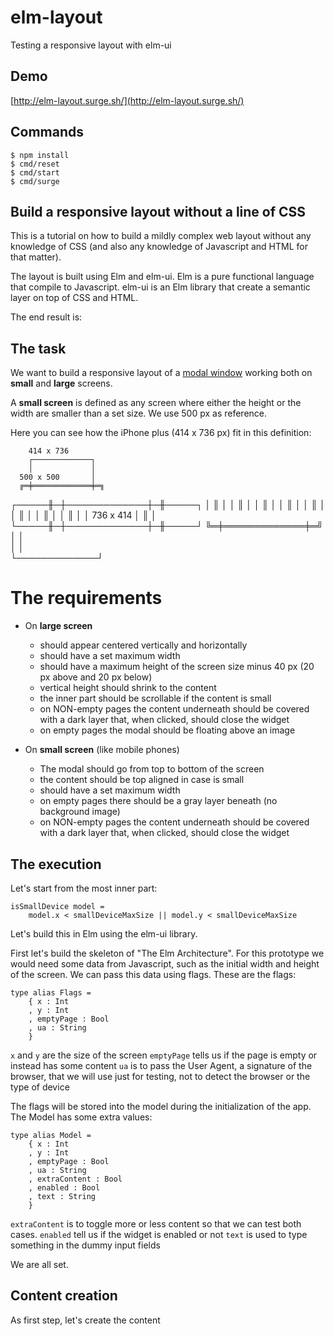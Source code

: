 # elm-layout

Testing a responsive layout with elm-ui

## Demo

[http://elm-layout.surge.sh/](http://elm-layout.surge.sh/)

## Commands

```
$ npm install
$ cmd/reset
$ cmd/start
$ cmd/surge
```

## Build a responsive layout without a line of CSS

This is a tutorial on how to build a mildly complex web layout without any knowledge of CSS (and also any knowledge of Javascript and HTML for that matter).

The layout is built using Elm and elm-ui. Elm is a pure functional language that compile to Javascript. elm-ui is an Elm library that create a semantic layer on top of CSS and HTML.

The end result is:

## The task

We want to build a responsive layout of a [modal window](https://en.wikipedia.org/wiki/Modal_window) working both on __small__ and __large__ screens.

A __small screen__ is defined as any screen where either the height or the width are smaller than a set size. We use 500 px as reference.

Here you can see how the iPhone plus (414 x 736 px) fit in this definition:

        414 x 736
        ┌─────────────┐
        │             │
      500 x 500       │    
      ╔═╪═════════════╪═╗
┌─────╫─┼─────────────┼─╫─────┐
│     ║ │             │ ║     │
│     ║ │             │ ║     │
│     ║ │             │ ║     │
│     ║ │             │ ║     │
│ 736 x 414           │ ║     │
└─────╫─┼─────────────┼─╫─────┘
      ╚═╪═════════════╪═╝
        │             │    
        │             │    
        └─────────────┘

# The requirements

* On __large screen__
    * should appear centered vertically and horizontally
    * should have a set maximum width
    * should have a maximum height of the screen size minus 40 px (20 px above and 20 px below)
    * vertical height should shrink to the content
    * the inner part should be scrollable if the content is small
    * on NON-empty pages the content underneath should be covered with a dark layer that, when clicked, should close the widget
    * on empty pages the modal should be floating above an image

* On __small screen__ (like mobile phones)
    * The modal should go from top to bottom of the screen
    * the content should be top aligned in case is small
    * should have a set maximum width
    * on empty pages there should be a gray layer beneath (no background image)
    * on NON-empty pages the content underneath should be covered with a dark layer that, when clicked, should close the widget

## The execution

Let's start from the most inner part:







```
isSmallDevice model =
    model.x < smallDeviceMaxSize || model.y < smallDeviceMaxSize
```



Let's build this in Elm using the elm-ui library.

First let's build the skeleton of "The Elm Architecture". For this prototype we would need some data from Javascript, such as the initial width and height of the screen. We can pass this data using flags. These are the flags:

```
type alias Flags =
    { x : Int
    , y : Int
    , emptyPage : Bool
    , ua : String
    }
```

`x` and `y` are the size of the screen
`emptyPage` tells us if the page is empty or instead has some content
`ua` is to pass the User Agent, a signature of the browser, that we will use just for testing, not to detect the browser or the type of device

The flags will be stored into the model during the initialization of the app. The Model has some extra values:

```
type alias Model =
    { x : Int
    , y : Int
    , emptyPage : Bool
    , ua : String
    , extraContent : Bool
    , enabled : Bool
    , text : String
    }
```

`extraContent` is to toggle more or less content so that we can test both cases.
`enabled` tell us if the widget is enabled or not
`text` is used to type something in the dummy input fields

We are all set.

## Content creation

As first step, let's create the content

